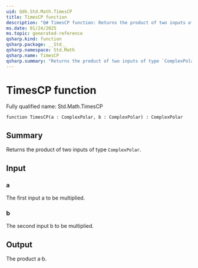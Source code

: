 ```yaml
---
uid: Qdk.Std.Math.TimesCP
title: TimesCP function
description: "Q# TimesCP function: Returns the product of two inputs of type `ComplexPolar`."
ms.date: 01/24/2025
ms.topic: generated-reference
qsharp.kind: function
qsharp.package: __Std__
qsharp.namespace: Std.Math
qsharp.name: TimesCP
qsharp.summary: "Returns the product of two inputs of type `ComplexPolar`."
---
```


# TimesCP function

Fully qualified name: Std.Math.TimesCP

```qsharp
function TimesCP(a : ComplexPolar, b : ComplexPolar) : ComplexPolar
```

## Summary
Returns the product of two inputs of type `ComplexPolar`.

## Input
### a
The first input a to be multiplied.
### b
The second input b to be multiplied.

## Output
The product a⋅b.
